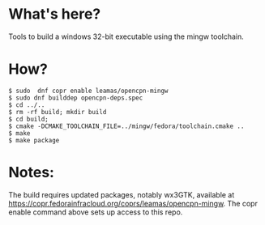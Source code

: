 What's here?
============

Tools to build a windows 32-bit executable using the mingw toolchain.

How?
====
    $ sudo  dnf copr enable leamas/opencpn-mingw
    $ sudo dnf builddep opencpn-deps.spec
    $ cd ../..
    $ rm -rf build; mkdir build
    $ cd build;
    $ cmake -DCMAKE_TOOLCHAIN_FILE=../mingw/fedora/toolchain.cmake ..
    $ make 
    $ make package

Notes:
=====
The build requires updated packages, notably wx3GTK, available at
https://copr.fedorainfracloud.org/coprs/leamas/opencpn-mingw.
The copr enable command above sets up access to this repo.
